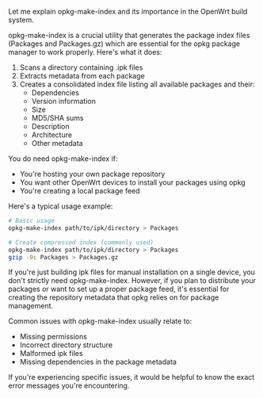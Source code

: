 Let me explain opkg-make-index and its importance in the OpenWrt build system.

opkg-make-index is a crucial utility that generates the package index files (Packages and Packages.gz) which are essential for the opkg package manager to work properly. Here's what it does:

1. Scans a directory containing .ipk files
2. Extracts metadata from each package
3. Creates a consolidated index file listing all available packages and their:
   - Dependencies
   - Version information
   - Size
   - MD5/SHA sums
   - Description
   - Architecture
   - Other metadata

You do need opkg-make-index if:
- You're hosting your own package repository
- You want other OpenWrt devices to install your packages using opkg
- You're creating a local package feed

Here's a typical usage example:

```bash
# Basic usage
opkg-make-index path/to/ipk/directory > Packages

# Create compressed index (commonly used)
opkg-make-index path/to/ipk/directory > Packages
gzip -9c Packages > Packages.gz
```

If you're just building ipk files for manual installation on a single device, you don't strictly need opkg-make-index. However, if you plan to distribute your packages or want to set up a proper package feed, it's essential for creating the repository metadata that opkg relies on for package management.

Common issues with opkg-make-index usually relate to:
- Missing permissions
- Incorrect directory structure
- Malformed ipk files
- Missing dependencies in the package metadata

If you're experiencing specific issues, it would be helpful to know the exact error messages you're encountering.